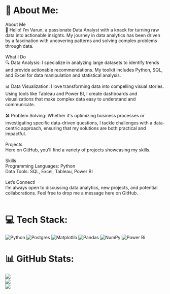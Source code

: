 # 💫 About Me:
About Me<br>👋 Hello! I’m Varun, a passionate Data Analyst with a knack for turning raw data into actionable insights. My journey in data analytics has been driven by a fascination with uncovering patterns and solving complex problems through data.<br><br>What I Do<br>🔍 Data Analysis: I specialize in analyzing large datasets to identify trends and provide actionable recommendations. My toolkit includes Python, SQL, and Excel for data manipulation and statistical analysis.<br><br>📊 Data Visualization: I love transforming data into compelling visual stories. Using tools like Tableau and Power BI, I create dashboards and visualizations that make complex data easy to understand and communicate.<br><br>🛠️ Problem Solving: Whether it's optimizing business processes or investigating specific data-driven questions, I tackle challenges with a data-centric approach, ensuring that my solutions are both practical and impactful.<br><br>Projects<br>Here on GitHub, you'll find a variety of projects showcasing my skills.<br><br>Skills<br>Programming Languages: Python<br>Data Tools: SQL, Excel, Tableau, Power BI<br><br>Let’s Connect!<br>I’m always open to discussing data analytics, new projects, and potential collaborations. Feel free to drop me a message here on GitHub.<br><br>


# 💻 Tech Stack:
![Python](https://img.shields.io/badge/python-3670A0?style=for-the-badge&logo=python&logoColor=ffdd54) ![Postgres](https://img.shields.io/badge/postgres-%23316192.svg?style=for-the-badge&logo=postgresql&logoColor=white) ![Matplotlib](https://img.shields.io/badge/Matplotlib-%23ffffff.svg?style=for-the-badge&logo=Matplotlib&logoColor=black) ![Pandas](https://img.shields.io/badge/pandas-%23150458.svg?style=for-the-badge&logo=pandas&logoColor=white) ![NumPy](https://img.shields.io/badge/numpy-%23013243.svg?style=for-the-badge&logo=numpy&logoColor=white) ![Power Bi](https://img.shields.io/badge/power_bi-F2C811?style=for-the-badge&logo=powerbi&logoColor=black)
# 📊 GitHub Stats:
![](https://github-readme-stats.vercel.app/api?username=varun-data-analyst&theme=dark&hide_border=false&include_all_commits=false&count_private=false)<br/>
![](https://github-readme-streak-stats.herokuapp.com/?user=varun-data-analyst&theme=dark&hide_border=false)<br/>
![](https://github-readme-stats.vercel.app/api/top-langs/?username=varun-data-analyst&theme=dark&hide_border=false&include_all_commits=false&count_private=false&layout=compact)

<!-- Proudly created with GPRM ( https://gprm.itsvg.in ) -->
